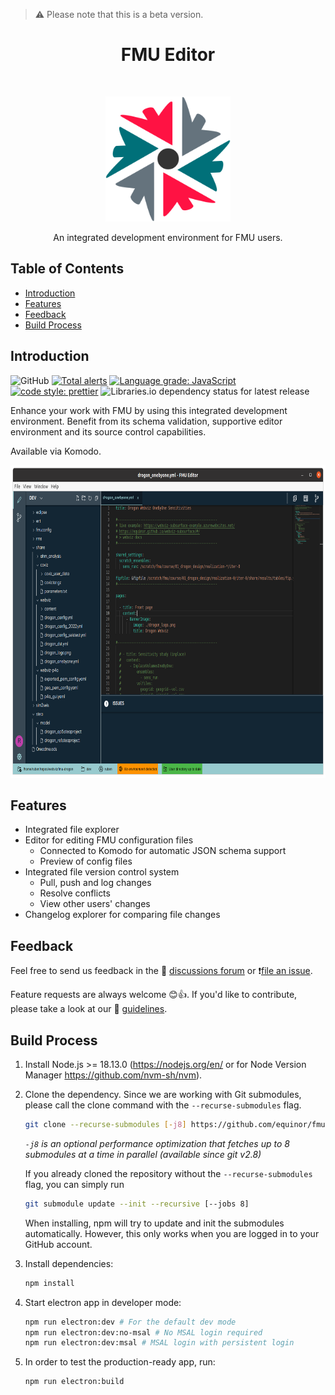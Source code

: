 > ⚠️ Please note that this is a beta version.

<h1 align="center"> FMU Editor </h1> <br>

<p align="center">
  <img alt="FMU Editor" title="FMU Editor" src="./public/icon.png" width="200">
</p>

<p align="center">
  An integrated development environment for FMU users.
</p>

## Table of Contents

-   [Introduction](#introduction)
-   [Features](#features)
-   [Feedback](#feedback)
-   [Build Process](#build-process)

## Introduction

![GitHub](https://img.shields.io/github/license/equinor/fmu-editor)
[![Total alerts](https://img.shields.io/lgtm/alerts/g/equinor/fmu-editor.svg?logo=lgtm&logoWidth=18)](https://lgtm.com/projects/g/equinor/fmu-editor/alerts/)
[![Language grade: JavaScript](https://img.shields.io/lgtm/grade/javascript/g/equinor/fmu-editor.svg?logo=lgtm&logoWidth=18)](https://lgtm.com/projects/g/equinor/fmu-editor/context:javascript)
[![code style: prettier](https://img.shields.io/badge/code_style-prettier%20%28JavaScript%29-ff69b4.svg)](https://github.com/prettier/prettier)
![Libraries.io dependency status for latest release](https://img.shields.io/librariesio/release/equinor/fmu-editor)

Enhance your work with FMU by using this integrated development environment. Benefit from its schema validation, supportive editor environment and its source control capabilities.

Available via Komodo.

<p align="center">
  <img src="./doc/imgs/example.png" height="500">
</p>

## Features

- Integrated file explorer
- Editor for editing FMU configuration files
  - Connected to Komodo for automatic JSON schema support
  - Preview of config files
- Integrated file version control system
  - Pull, push and log changes
  - Resolve conflicts
  - View other users' changes
- Changelog explorer for comparing file changes

## Feedback

Feel free to send us feedback in the 💬 [discussions forum](https://github.com/equinor/fmu-editor/discussions) or ❗[file an issue](https://github.com/equinor/fmu-editor/issues).

Feature requests are always welcome 😊👍. If you'd like to contribute, please take a look at our 📜 [guidelines](https://github.com/equinor/fmu-editor/blob/master/doc/CONTRIBUTE.md).

## Build Process

1. Install Node.js >= 18.13.0 (https://nodejs.org/en/ or for Node Version Manager https://github.com/nvm-sh/nvm).

2. Clone the dependency. Since we are working with Git submodules, please call the clone command with the `--recurse-submodules` flag.
    ```bash
    git clone --recurse-submodules [-j8] https://github.com/equinor/fmu-editor.git
    ```
    *`-j8` is an optional performance optimization that fetches up to 8 submodules at a time in parallel (available since git v2.8)*

    If you already cloned the repository without the `--recurse-submodules` flag, you can simply run
    ```bash
    git submodule update --init --recursive [--jobs 8]
    ```

    When installing, npm will try to update and init the submodules automatically. However, this only works when you are logged in to your GitHub account.

3. Install dependencies:
    ```bash
    npm install
    ```

4. Start electron app in developer mode:
    ```bash
    npm run electron:dev # For the default dev mode
    npm run electron:dev:no-msal # No MSAL login required
    npm run electron:dev:msal # MSAL login with persistent login
    ```

5. In order to test the production-ready app, run:
    ```bash
    npm run electron:build
    ```
